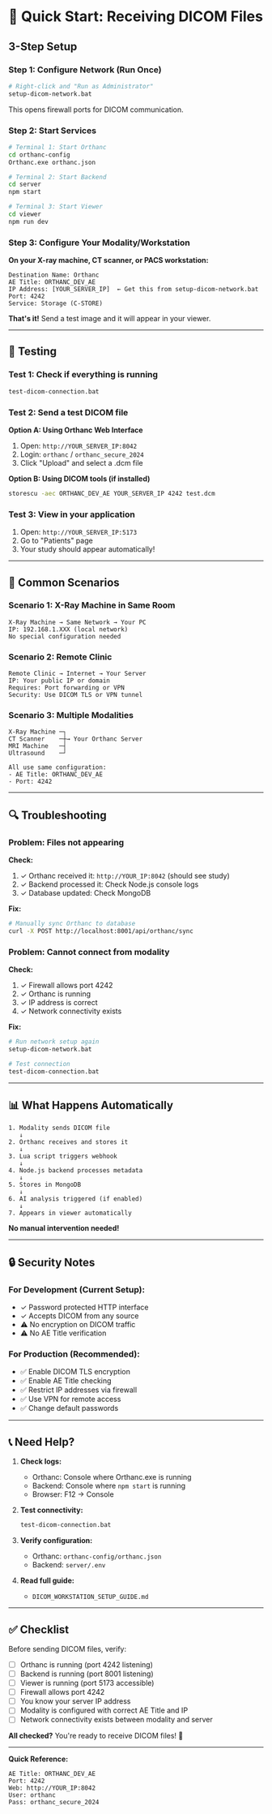 # 🚀 Quick Start: Receiving DICOM Files

## 3-Step Setup

### Step 1: Configure Network (Run Once)
```bash
# Right-click and "Run as Administrator"
setup-dicom-network.bat
```
This opens firewall ports for DICOM communication.

### Step 2: Start Services
```bash
# Terminal 1: Start Orthanc
cd orthanc-config
Orthanc.exe orthanc.json

# Terminal 2: Start Backend
cd server
npm start

# Terminal 3: Start Viewer
cd viewer
npm run dev
```

### Step 3: Configure Your Modality/Workstation

**On your X-ray machine, CT scanner, or PACS workstation:**

```
Destination Name: Orthanc
AE Title: ORTHANC_DEV_AE
IP Address: [YOUR_SERVER_IP]  ← Get this from setup-dicom-network.bat
Port: 4242
Service: Storage (C-STORE)
```

**That's it!** Send a test image and it will appear in your viewer.

---

## 🧪 Testing

### Test 1: Check if everything is running
```bash
test-dicom-connection.bat
```

### Test 2: Send a test DICOM file

**Option A: Using Orthanc Web Interface**
1. Open: `http://YOUR_SERVER_IP:8042`
2. Login: `orthanc` / `orthanc_secure_2024`
3. Click "Upload" and select a .dcm file

**Option B: Using DICOM tools (if installed)**
```bash
storescu -aec ORTHANC_DEV_AE YOUR_SERVER_IP 4242 test.dcm
```

### Test 3: View in your application
1. Open: `http://YOUR_SERVER_IP:5173`
2. Go to "Patients" page
3. Your study should appear automatically!

---

## 📱 Common Scenarios

### Scenario 1: X-Ray Machine in Same Room
```
X-Ray Machine → Same Network → Your PC
IP: 192.168.1.XXX (local network)
No special configuration needed
```

### Scenario 2: Remote Clinic
```
Remote Clinic → Internet → Your Server
IP: Your public IP or domain
Requires: Port forwarding or VPN
Security: Use DICOM TLS or VPN tunnel
```

### Scenario 3: Multiple Modalities
```
X-Ray Machine ─┐
CT Scanner    ─┼→ Your Orthanc Server
MRI Machine   ─┤
Ultrasound    ─┘

All use same configuration:
- AE Title: ORTHANC_DEV_AE
- Port: 4242
```

---

## 🔍 Troubleshooting

### Problem: Files not appearing

**Check:**
1. ✓ Orthanc received it: `http://YOUR_IP:8042` (should see study)
2. ✓ Backend processed it: Check Node.js console logs
3. ✓ Database updated: Check MongoDB

**Fix:**
```bash
# Manually sync Orthanc to database
curl -X POST http://localhost:8001/api/orthanc/sync
```

### Problem: Cannot connect from modality

**Check:**
1. ✓ Firewall allows port 4242
2. ✓ Orthanc is running
3. ✓ IP address is correct
4. ✓ Network connectivity exists

**Fix:**
```bash
# Run network setup again
setup-dicom-network.bat

# Test connection
test-dicom-connection.bat
```

---

## 📊 What Happens Automatically

```
1. Modality sends DICOM file
   ↓
2. Orthanc receives and stores it
   ↓
3. Lua script triggers webhook
   ↓
4. Node.js backend processes metadata
   ↓
5. Stores in MongoDB
   ↓
6. AI analysis triggered (if enabled)
   ↓
7. Appears in viewer automatically
```

**No manual intervention needed!**

---

## 🔒 Security Notes

### For Development (Current Setup):
- ✓ Password protected HTTP interface
- ✓ Accepts DICOM from any source
- ⚠️ No encryption on DICOM traffic
- ⚠️ No AE Title verification

### For Production (Recommended):
- ✅ Enable DICOM TLS encryption
- ✅ Enable AE Title checking
- ✅ Restrict IP addresses via firewall
- ✅ Use VPN for remote access
- ✅ Change default passwords

---

## 📞 Need Help?

1. **Check logs:**
   - Orthanc: Console where Orthanc.exe is running
   - Backend: Console where `npm start` is running
   - Browser: F12 → Console

2. **Test connectivity:**
   ```bash
   test-dicom-connection.bat
   ```

3. **Verify configuration:**
   - Orthanc: `orthanc-config/orthanc.json`
   - Backend: `server/.env`

4. **Read full guide:**
   - `DICOM_WORKSTATION_SETUP_GUIDE.md`

---

## ✅ Checklist

Before sending DICOM files, verify:

- [ ] Orthanc is running (port 4242 listening)
- [ ] Backend is running (port 8001 listening)
- [ ] Viewer is running (port 5173 accessible)
- [ ] Firewall allows port 4242
- [ ] You know your server IP address
- [ ] Modality is configured with correct AE Title and IP
- [ ] Network connectivity exists between modality and server

**All checked?** You're ready to receive DICOM files! 🎉

---

**Quick Reference:**
```
AE Title: ORTHANC_DEV_AE
Port: 4242
Web: http://YOUR_IP:8042
User: orthanc
Pass: orthanc_secure_2024
```
